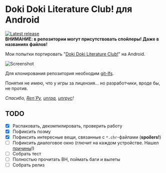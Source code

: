 # Doki Doki Literature Club! для Android
[![Latest release](https://github-release-version.herokuapp.com/github/saber-nyan/ddlc-android/release.svg?style=flat)](https://github.com/saber-nyan/ddlc-android/releases/latest)<br/>
**ВНИМАНИЕ: в репозитории могут присутствовать спойлеры! Даже в названиях файлов!**

Мои попытки портировать "[Doki Doki Literature Club!](https://vndb.org/v21905)" на Android.

![Screenshot](https://i.imgur.com/WwyjeD8.png)

Для клонирования репозитория необходим [git-lfs](https://github.com/git-lfs/git-lfs/wiki/Installation).

Понятия не имею, что у игры за лицензия... но разработчики, вроде бы, не против.

*Спасибо, [Ren`Py](https://github.com/renpy/renpy), [unrpa](https://github.com/Lattyware/unrpa), [unrpyc](https://github.com/CensoredUsername/unrpyc)!*
## TODO
- [x] Распаковать, декомпилировать, проверить работу
- [x] Пофиксить поэму
- [x] Пофиксить интересные вещи, связанные с `*.chr`-файлами (**spoilers!**)
- [ ] Пофиксить диалоговое окно (глючит на каждом устройстве. Нашел [причины](boxes_sizing.txt)!)
- [ ] Собрать тест
- [ ] Полностью прочитать ВН, поймать баги и вылеты
- [ ] Собрать релиз
